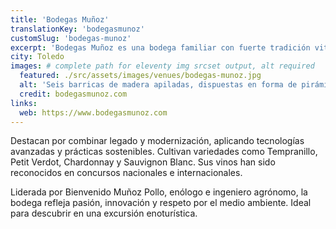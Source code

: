 ```yaml
---
title: 'Bodegas Muñoz'
translationKey: 'bodegasmunoz'
customSlug: 'bodegas-munoz'
excerpt: 'Bodegas Muñoz es una bodega familiar con fuerte tradición vitivinícola, ubicada en una región de clima continental extremo (inviernos fríos, veranos calurosos y secos).'
city: Toledo
images: # complete path for eleventy img srcset output, alt required
  featured: ./src/assets/images/venues/bodegas-munoz.jpg
  alt: 'Seis barricas de madera apiladas, dispuestas en forma de pirámide, contra paredes de piedra rústica. Cada barrica lleva estampado un escudo de Bodegas Muñoz'
  credit: bodegasmunoz.com
links:
  web: https://www.bodegasmunoz.com
---
```


Destacan por combinar legado y modernización, aplicando tecnologías avanzadas y prácticas sostenibles. Cultivan variedades como Tempranillo, Petit Verdot, Chardonnay y Sauvignon Blanc. Sus vinos han sido reconocidos en concursos nacionales e internacionales.

Liderada por Bienvenido Muñoz Pollo, enólogo e ingeniero agrónomo, la bodega refleja pasión, innovación y respeto por el medio ambiente. Ideal para descubrir en una excursión enoturística.
